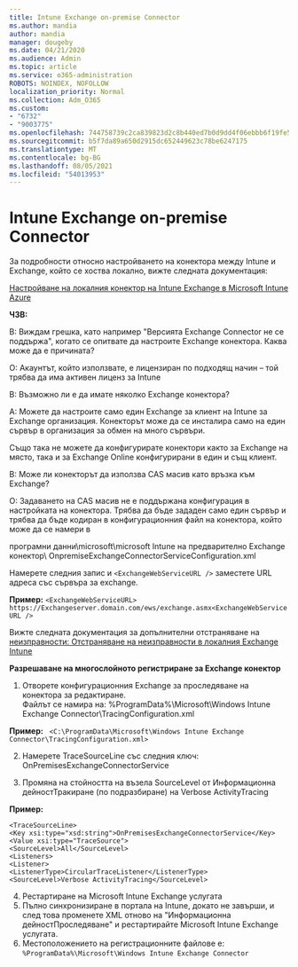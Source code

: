 ```yaml
---
title: Intune Exchange on-premise Connector
ms.author: mandia
author: mandia
manager: dougeby
ms.date: 04/21/2020
ms.audience: Admin
ms.topic: article
ms.service: o365-administration
ROBOTS: NOINDEX, NOFOLLOW
localization_priority: Normal
ms.collection: Adm_O365
ms.custom:
- "6732"
- "9003775"
ms.openlocfilehash: 744758739c2ca839823d2c8b440ed7b0d9dd4f06ebbb6f19fe52041a6710c4b4
ms.sourcegitcommit: b5f7da89a650d2915dc652449623c78be6247175
ms.translationtype: MT
ms.contentlocale: bg-BG
ms.lasthandoff: 08/05/2021
ms.locfileid: "54013953"
---
```

# <a name="intune-exchange-on-premise-connector"></a>Intune Exchange on-premise Connector

За подробности относно настройването на конектора между Intune и Exchange, който се хоства локално, вижте следната документация:

[Настройване на локалния конектор на Intune Exchange в Microsoft Intune Azure](https://docs.microsoft.com/intune/exchange-connector-install)

**ЧЗВ:**

В: Виждам грешка, като например "Версията Exchange Connector не се поддържа", когато се опитвате да настроите Exchange конектора. Каква може да е причината?

О: Акаунтът, който използвате, е лицензиран по подходящ начин – той трябва да има активен лиценз за Intune

В: Възможно ли е да имате няколко Exchange конектора?

A: Можете да настроите само един Exchange за клиент на Intune за Exchange организация. Конекторът може да се инсталира само на един сървър в организация за обмен на много сървъри.

Също така не можете да конфигурирате конектори както за Exchange на място, така и за Exchange Online конфигурирани в един и същ клиент.

В: Може ли конекторът да използва CAS масив като връзка към Exchange?

О: Задаването на CAS масив не е поддържана конфигурация в настройката на конектора. Трябва да бъде зададен само един сървър и трябва да бъде кодиран в конфигурационния файл на конектора, който може да се намери в

програмни данни\microsoft\microsoft Intune на предварително Exchange конектор\ OnpremiseExchangeConnectorServiceConfiguration.xml

Намерете следния запис и ```<ExchangeWebServiceURL />``` заместете URL адреса със сървъра за exchange.

**Пример:**
```<ExchangeWebServiceURL> https://Exchangeserver.domain.com/ews/exchange.asmx<ExchangeWebServiceURL />```

Вижте следната документация за допълнителни отстраняване на [неизправности: Отстраняване на неизправности в локалния Exchange Intune](https://support.microsoft.com/help/4471887/troubleshooting-exchange-connector-in-microsoft-intune)

**Разрешаване на многослойното регистриране за Exchange конектор**

1. Отворете конфигурационния Exchange за проследяване на конектора за редактиране.  
Файлът се намира на: %ProgramData%\Microsoft\Windows Intune Exchange Connector\TracingConfiguration.xml  

**Пример:**
``` <C:\ProgramData\Microsoft\Windows Intune Exchange Connector\TracingConfiguration.xml>```
  
2. Намерете TraceSourceLine със следния ключ: OnPremisesExchangeConnectorService  
  
3. Промяна на стойността на възела SourceLevel от Информационна дейностТракиране (по подразбиране) на Verbose ActivityTracing  

**Пример:**
```
<TraceSourceLine>  
<Key xsi:type="xsd:string">OnPremisesExchangeConnectorService</Key>  
<Value xsi:type="TraceSource">  
<SourceLevel>All</SourceLevel>  
<Listeners>  
<Listener>  
<ListenerType>CircularTraceListener</ListenerType>
<SourceLevel>Verbose ActivityTracing</SourceLevel>
```
4. Рестартиране на Microsoft Intune Exchange услугата  
5. Пълно синхронизиране в портала на Intune, докато не завърши, и след това променете XML отново на "Информационна дейностПроследяване" и рестартирайте Microsoft Intune Exchange услугата.  
6. Местоположението на регистрационните файлове е: `%ProgramData%\Microsoft\Windows Intune Exchange Connector`